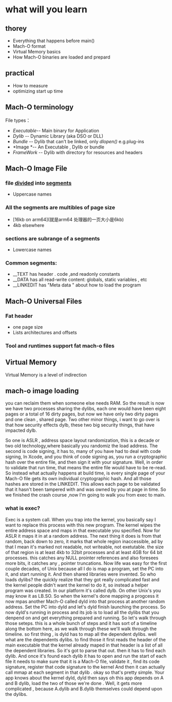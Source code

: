 # what will you learn

## thorey

* Everything that happens before main()
* Mach-O format
* Virtual Memory basics
* How Mach-O binaries are loaded and prepard

## practical

* How to measure
* optimizing start up time

## Mach-O terminology

File types：

* *Executable*-- Main binary for Application
* *Dylib* -- Dynamic Library (aka DSO or DLL)
* *Bundle* -- Dylib that can't be linked, only *dlopen()* e.g.plug-ins
* *Image *-- An Executable , Dylib or bundle
* *FrameWork* -- Dylib with directory for resources and headers

## Mach-O Image File

### file [divided](划分) into [segments](分段)

* Uppercase names

### All the segments are multibles of page size 

* [16kb on arm64](就是arm64 处理器的一页大小是6kb)
* 4kb elsewhere

### sections are subrange of a segments

* Lowercase names

### Common segments:

* __TEXT has header . code ,and readonly constants
* __DATA has all read-write content: globals, static variables , etc
* __LINKEDIT has "Meta data " about how to load the program 

## Mach-O Universal Files <!--通用文件-->

<!--armv7： 32位-->

### Fat header

* one page size
* Lists architectures and offsets 

### Tool and runtimes support fat mach-o files

## Virtual Memory 

Virtual Memory is a level of indirection

## mach-o image loading

<!--RAM: 随机存取存储器,  随机存取存储器（英语：Random Access Memory，缩写：RAM），也叫主存，是与CPU直接交换数据的内部存储器。它可以随时读写（刷新时除外），而且速度很快，通常作为操作系统或其他正在运行中的程序的临时数据存储介质。RAM工作时可以随时从任何一个指定的地址写入（存入）或读出（取出）信息。它与ROM的最大区别是数据的易失性，即一旦断电所存储的数据将随之丢失。RAM在计算机和数字系统中用来暂时存储程序、数据和中间结果-->
you can reclaim them when someone else needs RAM. So the result is now we have two processes sharing the dylibs, each one would have been eight pages or a total of 16 dirty pages, but now we have only two dirty pages and one clean , shared page. Two other minor things, i want to go over is that how security effects dylb, these two big security things, that have impacted dylb. 

So one is ASLR , address space layout randomization, this is a decade or two old technology,where basically you randomiz the load address. The second is code signing, it has to, many of you have had  to deal with code signing, In Xcode, and you think of code signing as, you run a cryptographic hash over the entire file, and then sign it with your signature. Well, in order to validate that run time, that means the entire file would have to be re-read. So instead what actually happens at build time, is every single page of your Mach-O file gets its own individual cryptographic hash. And all those hashes are stored in the LINKEDIT. This allows each page to be validated that it hasn't been tampered with and was owned by you at page in time. So we finished the crash course ,now I'm going to walk you from exec to main. 

### what is exec?

Exec is a system call. When you trap into the kernel, you basically say I want to replace this process with this new program. The kernel wipes the entire address space and maps in that executable you specified. Now for ASLR it maps it in at a random address. The next thing it does is from that random, back down to zero, it marks that whole region inaccessible, ad by that I mean it's marked not readable, not writeable, not exetutable. the size of that region is at least 4kb to 32bit processes and at least 4GB for 64 bit processes. this catches any NULL prointer references and also foresees more bits, it catches any , pointer truncations. Now life was easy for the first couple decades, of Unix because all I do is map a program, set the PC into it, and start running it. And then shared libraries were invented. So who loads dylibs? the quickly realize that they got really complicated fast and the kernel people didn't want the kernel to do it, so instead a helper program was created. In our platform it's called dylb. On other Unix's you may know it as LB.SO. So when the kernel's done mapping a progcess it now mpas another Mach-O called dyld into that process at another random address. Set the PC into dyld and let's dyld finish launching the process. So now dyld's running in process and its job is to load all the dylibs that you denpend on and get everything prepared and running. So let's walk through those seteps. this is a whole bunch of steps and it has sort of a timeline along the bottom here, as we walk through these we'll walk through the timeline. so first thing , is dyld has to map all the dependent dylibs. well what are the dependents dylibs. to find those it first reads the header of the main executable that the kernel already maped in that header is a list of all the dependent libraries. So it's got to parse that out. then it has to find each dylib. And once it's found each dylib it has to open and run the start of each file it needs to make sure that it is a Mach-O file, validate it , find its code signature, register that code signature to the kernel And then it can actually call mmap at each segment in that dylib . okay so that's pretty simple. Your app knows about the kernel dyld, dyld then says oh this app depends on A and B dylib, load the two of those we're done . Well, it gets more complicated , because A.dylib and B.dylib themselves could depend upon the dylibs.   






